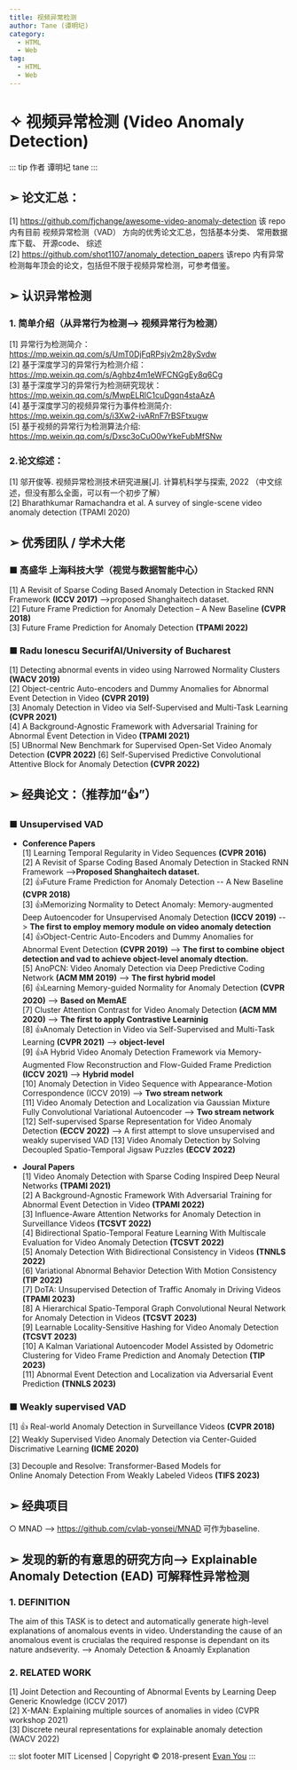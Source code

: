 ```yaml
---
title: 视频异常检测
author: Tane (谭明圮)
category:
  - HTML
  - Web
tag:
  - HTML
  - Web 
---
```

# ✧ 视频异常检测 (Video Anomaly Detection)
::: tip 作者
谭明圮 tane
:::

## ➢ 论文汇总：  
[1] https://github.com/fjchange/awesome-video-anomaly-detection 该 repo 内有目前 视频异常检测（VAD） 方向的优秀论文汇总，包括基本分类、 常用数据库下载、 开源code、 综述  
[2] https://github.com/shot1107/anomaly_detection_papers   该repo 内有异常检测每年顶会的论文，包括但不限于视频异常检测，可参考借鉴。     

## ➢ 认识异常检测  
### 1. 简单介绍（从异常行为检测--> 视频异常行为检测）  
  [1]  异常行为检测简介： https://mp.weixin.qq.com/s/UmT0DjFqRPsjv2m28ySvdw   
  [2]  基于深度学习的异常行为检测介绍：https://mp.weixin.qq.com/s/Aghbz4m1eWFCNGgEy8q6Cg  
  [3]  基于深度学习的异常行为检测研究现状： https://mp.weixin.qq.com/s/MwpELRlC1cuDgqn4staAzA  
  [4]  基于深度学习的视频异常行为事件检测简介: https://mp.weixin.qq.com/s/i3Xw2-ivARnF7rBSFtxugw  
  [5]  基于视频的异常行为检测算法介绍: https://mp.weixin.qq.com/s/Dxsc3oCuO0wYkeFubMfSNw  
  
### 2.论文综述：  
  [1]  邬开俊等. 视频异常检测技术研究进展[J]. 计算机科学与探索, 2022   （中文综述，但没有那么全面，可以有一个初步了解）   
  [2]  Bharathkumar Ramachandra et al. A survey of single-scene video anomaly detection  (TPAMI 2020)  

## ➢ 优秀团队 / 学术大佬
### ■  高盛华  上海科技大学（视觉与数据智能中心）  
[1]  A Revisit of Sparse Coding Based Anomaly Detection in Stacked RNN Framework **(ICCV 2017)** -->proposed Shanghaitech dataset.  
[2]  Future Frame Prediction for Anomaly Detection – A New Baseline **(CVPR 2018)**       
[3]  Future Frame Prediction for Anomaly Detection  **(TPAMI 2022)**
### ■  Radu Ionescu  SecurifAI/University of Bucharest    
[1]  Detecting abnormal events in video using Narrowed Normality Clusters **(WACV 2019)**  
[2]  Object-centric Auto-encoders and Dummy Anomalies for Abnormal Event Detection in Video **(CVPR 2019)**  
[3]  Anomaly Detection in Video via Self-Supervised and Multi-Task Learning **(CVPR 2021)**  
[4]  A Background-Agnostic Framework with Adversarial Training for Abnormal Event Detection in Video **(TPAMI 2021)**  
[5]  UBnormal New Benchmark for Supervised Open-Set Video Anomaly Detection **(CVPR 2022)**
[6]  Self-Supervised Predictive Convolutional Attentive Block for Anomaly Detection **(CVPR 2022)**   

## ➢ 经典论文：（推荐加“👍”）  
### ■ Unsupervised VAD  
* **Conference Papers**  
[1]  Learning Temporal Regularity in Video Sequences **(CVPR 2016)**  
[2]  A Revisit of Sparse Coding Based Anomaly Detection in Stacked RNN Framework -->**Proposed Shanghaitech dataset.**      
[2]  👍Future Frame Prediction for Anomaly Detection -- A New Baseline **(CVPR 2018)**  
[3]  👍Memorizing Normality to Detect Anomaly: Memory-augmented Deep Autoencoder for Unsupervised Anomaly Detection **(ICCV 2019)** --> **The first to employ memory module on video anomaly detection**  
[4]  👍Object-Centric Auto-Encoders and Dummy Anomalies for Abnormal Event Detection **(CVPR 2019)** --> **The first to combine object detection and vad to achieve object-level anomaly dtection.**  
[5]  AnoPCN: Video Anomaly Detection via Deep Predictive Coding Network **(ACM MM 2019)** --> **The first hybrid model**  
[6]  👍Learning Memory-guided Normality for Anomaly Detection **(CVPR 2020)** --> **Based on MemAE**  
[7]  Cluster Attention Contrast for Video Anomaly Detection **(ACM MM 2020)** --> **The first to apply Contrastive Learninig**  
[8]  👍Anomaly Detection in Video via Self-Supervised and Multi-Task Learning **(CVPR 2021)** --> **object-level**  
[9]  👍A Hybrid Video Anomaly Detection Framework via Memory-Augmented Flow Reconstruction and Flow-Guided Frame Prediction **(ICCV 2021)** --> **Hybrid model**   
[10]  Anomaly Detection in Video Sequence with Appearance-Motion Correspondence (ICCV 2019) --> **Two stream network**  
[11]  Video Anomaly Detection and Localization via Gaussian Mixture Fully Convolutional Variational Autoencoder --> **Two stream network**  
[12]  Self-supervised Sparse Representation for Video Anomaly Detection **(ECCV 2022)** --> A first attempt to slove unsupervised and weakly supervised VAD
[13]  Video Anomaly Detection by Solving Decoupled Spatio-Temporal Jigsaw Puzzles **(ECCV 2022)**  

* **Joural Papers**  
[1]   Video Anomaly Detection with Sparse Coding Inspired Deep Neural Networks **(TPAMI 2021)**   
[2]  A Background-Agnostic Framework With Adversarial Training for Abnormal Event Detection in Video **(TPAMI 2022)**  
[3]  Influence-Aware Attention Networks for Anomaly Detection in Surveillance Videos **(TCSVT 2022)**  
[4]  Bidirectional Spatio-Temporal Feature Learning With Multiscale Evaluation for Video Anomaly Detection **(TCSVT 2022)**  
[5]  Anomaly Detection With Bidirectional Consistency in Videos **(TNNLS 2022)**  
[6]  Variational Abnormal Behavior Detection With Motion Consistency **(TIP 2022)**  
[7]  DoTA: Unsupervised Detection of Traffic Anomaly in Driving Videos **(TPAMI 2023)**    
[8]  A Hierarchical Spatio-Temporal Graph Convolutional Neural Network for Anomaly Detection in Videos **(TCSVT 2023)**  
[9]  Learnable Locality-Sensitive Hashing for Video Anomaly Detection **(TCSVT 2023)**  
[10]  A Kalman Variational Autoencoder Model Assisted by Odometric Clustering for Video Frame Prediction and Anomaly Detection **(TIP 2023)**    
[11]  Abnormal Event Detection and Localization via Adversarial Event Prediction **(TNNLS 2023)**  

### ■ Weakly supervised VAD 
[1] 👍 Real-world Anomaly Detection in Surveillance Videos  **(CVPR 2018)**  
[2] Weakly Supervised Video Anomaly Detection via Center-Guided Discrimative Learning **(ICME 2020)**  

[3] Decouple and Resolve: Transformer-Based Models for Online Anomaly Detection From Weakly Labeled Videos **(TIFS 2023)**  
 

## ➢ 经典项目  

 ○ MNAD --> https://github.com/cvlab-yonsei/MNAD  可作为baseline.  

## ➢ 发现的新的有意思的研究方向--> Explainable Anomaly Detection (EAD) 可解释性异常检测
### 1. DEFINITION
The aim of this TASK is to detect and automatically generate high-level explanations of anomalous events in video. Understanding the cause of an anomalous event is crucialas the required response is dependant on its nature andseverity. --> Anomaly Detection & Anoamly Explanation   
### 2. RELATED WORK
[1] Joint Detection and Recounting of Abnormal Events by Learning Deep Generic Knowledge (ICCV 2017)  
[2] X-MAN: Explaining multiple sources of anomalies in video (CVPR workshop 2021)  
[3] Discrete neural representations for explainable anomaly detection (WACV 2022)

::: slot footer
MIT Licensed | Copyright © 2018-present [Evan You](https://github.com/yyx990803)
:::